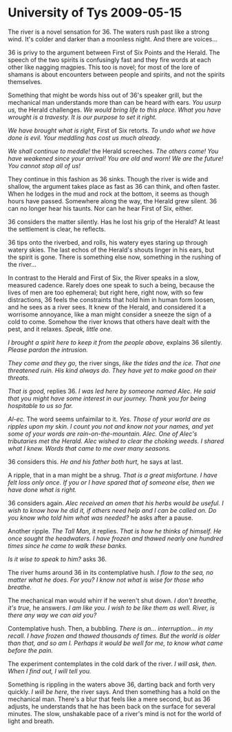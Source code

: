 <!-- TITLE: University of Tys 2009-05-15 -->
<!-- SUBTITLE: A game log for University of Tys -->

# University of Tys 2009-05-15

The river is a novel sensation for 36. The waters rush past like a strong wind. It's colder and darker than a moonless night. And there are voices...

36 is privy to the argument between First of Six Points and the Herald. The speech of the two spirits is confusingly fast and they fire words at each other like nagging magpies. This too is novel; for most of the lore of shamans is about encounters between people and spirits, and not the spirits themselves.

Something that might be words hiss out of 36's speaker grill, but the mechanical man understands more than can be heard with ears. _You usurp us,_ the Herald challenges. _We would bring life to this place. What you have wrought is a travesty. It is our purpose to set it right._

_We have brought what is right,_ First of Six retorts. _To undo what we have done is evil. Your meddling has cost us much already._

_We shall continue to meddle!_ the Herald screeches. _The others come! You have weakened since your arrival! You are old and worn! We are the future! You cannot stop all of us!_

They continue in this fashion as 36 sinks. Though the river is wide and shallow, the argument takes place as fast as 36 can think, and often faster. When he lodges in the mud and rock at the bottom, it seems as though hours have passed. Somewhere along the way, the Herald grew silent. 36 can no longer hear his taunts. Nor can he hear First of Six, either.

36 considers the matter silently. Has he lost his grip of the Herald? At least the settlement is clear, he reflects.

36 tips onto the riverbed, and rolls, his watery eyes staring up through watery skies. The last echos of the Herald's shouts linger in his ears, but the spirit is gone. There is something else now, something in the rushing of the river...

In contrast to the Herald and First of Six, the River speaks in a slow, measured cadence. Rarely does one speak to such a being, because the lives of men are too ephemeral; but right here, right now, with so few distractions, 36 feels the constraints that hold him in human form loosen, and he sees as a river sees. It knew of the Herald, and considered it a worrisome annoyance, like a man might consider a sneeze the sign of a cold to come. Somehow the river knows that others have dealt with the pest, and it relaxes. _Speak, little one._

_I brought a spirit here to keep it from the people above,_ explains 36 silently. _Please pardon the intrusion._

_They come and they go,_ the river sings, _like the tides and the ice. That one threatened ruin. His kind always do. They have yet to make good on their threats._

_That is good,_ replies 36. _I was led here by someone named Alec. He said that you might have some interest in our journey. Thank you for being hospitable to us so far._

_Al-ec._ The word seems unfaimilar to it. _Yes. Those of your world are as ripples upon my skin. I count you not and know not your names, and yet some of your words are rain-on-the-mountain. Alec. One of Alec's tributaries met the Herald. Alec wished to clear the choking weeds. I shared what I knew. Words that came to me over many seasons._

36 considers this. _He and his father both hurt,_ he says at last.

A ripple, that in a man might be a shrug. _That is a great misfortune. I have felt loss only once. If you or I have spared that of someone else, then we have done what is right._

36 considers again. _Alec received an omen that his herbs would be useful. I wish to know how he did it, if others need help and I can be called on. Do you know who told him what was needed?_ he asks after a pause.

Another ripple. _The Tall Man,_ it replies. _That is how he thinks of himself. He once sought the headwaters. I have frozen and thawed nearly one hundred times since he came to walk these banks._

_Is it wise to speak to him?_ asks 36.

The river hums around 36 in its contemplative hush. _I flow to the sea, no matter what he does. For you? I know not what is wise for those who breathe._

The mechanical man would whirr if he weren't shut down. _I don't breathe, it's true,_ he answers. _I am like you. I wish to be like them as well. River, is there any way we can aid you?_

Contemplative hush. Then, a bubbling. _There is an... interruption... in my recall. I have frozen and thawed thousands of times. But the world is older than that, and so am I. Perhaps it would be well for me, to know what came before the pain._

The experiment contemplates in the cold dark of the river. _I will ask, then. When I find out, I will tell you._

Something is rippling in the waters above 36, darting back and forth very quickly. _I will be here,_ the river says. And then something has a hold on the mechanical man. There's a blur that feels like a mere second, but as 36 adjusts, he understands that he has been back on the surface for several minutes. The slow, unshakable pace of a river's mind is not for the world of light and breath.